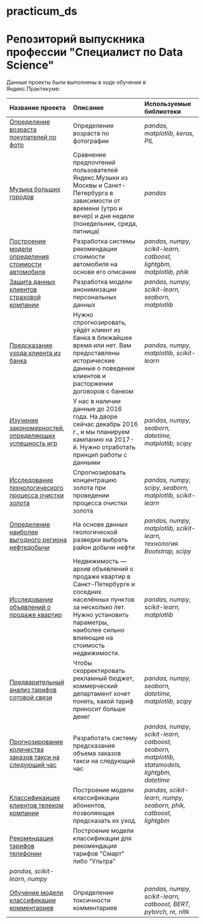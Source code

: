 # practicum_ds
# Репозиторий выпускника профессии "Специалист по Data Science"

Данные проекты были выполнены в ходе обучения в Яндекс.Практикуме:

| Название проекта | Описание | Используемые библиотеки | 
| :---------------------- | :---------------------- | :---------------------- |
| [Определение возраста покупателей по фото](./age_prediction) | Определение возраста по фотографии | *pandas, matplotlib, keras, PIL* |
| [Музыка больших городов](./big_cities_music) | Сравнение предпочтений пользователей Яндекс.Музыки из Москвы и Санкт-Петербурга в зависимости от времени (утро и вечер) и дня недели (понедельник, среда, пятница) | *pandas* |
| [Построение модели определения стоимости автомобиля](./car_cost_prediction) | Разработка системы рекомендации стоимости автомобиля на основе его описания | *pandas, numpy, scikit-learn, catboost, lightgbm, matplotlib, phik* |
| [Защита данных клиентов страховой компании](./clients_data_protection) | Разработка модели анонимизации персональных данных | *pandas, numpy, scikit-learn, seaborn, matplotlib* |
| [Предсказание ухода клиента из банка](./customer_churn) | Нужно спрогнозировать, уйдёт клиент из банка в ближайшее время или нет. Вам предоставлены исторические данные о поведении клиентов и расторжении договоров с банком | *pandas, numpy, matplotlib, scikit-learn* |
| [Изучение закономерностей, определяющих успешность игр](./games_research) | У нас в наличии данные до 2016 года. На дворе сейчас декабрь 2016 г., и мы планируем кампанию на 2017-й. Нужно отработать принцип работы с данными | *pandas, numpy, seaborn, datetime, matplotlib, scipy* |
| [Исследование технологического процесса очистки золота](./gold_enrichment) | Спрогнозировать концентрацию золота при проведении процесса очистки золота | *pandas, numpy, scipy, seaborn,  matplotlib, scikit-learn*|
| [Определение наиболее выгодного региона нефтедобычи](./oil_production_region) | На основе данных геологической разведки выбрать район добычи нефти | *pandas, numpy, matplotlib, scikit-learn, технология Bootstrap, scipy*|
| [Исследование объявлений о продаже квартир](./realty_research) | Недвижимость — архив объявлений о продаже квартир в Санкт-Петербурге и соседних населённых пунктов за несколько лет. Нужно установить параметры, наиболее сильно влияющие на стоимость недвижимости.| *pandas, numpy, scikit-learn, matplotlib* |
| [Предварительный анализ тарифов сотовой связи](./tarrif_research) | Чтобы скорректировать рекламный бюджет, коммерческий департамент хочет понять, какой тариф приносит больше денег | *pandas, numpy, seaborn, datetime, matplotlib, scipy* |
| [Прогнозирование количества заказов такси на следующий час](./taxi_prediction) | Разработать систему предсказания объема заказов такси на следующий час | *pandas, numpy, scikit-learn, catboost, seaborn, matplotlib, statsmodels, lightgbm, datetime*|
| [Классификаиция клиентов телеком компании](./telecom_churn) | Построение модели классификации абонентов, позволяющая предсказать их уход. | *pandas, scikit-learn, numpy, seaborn, phik, catboost, lightgbm* |
| [Рекомендация тарифов телефонии ](./telecom_client_classification) | Построение модели классификации для рекомендация тарифов "Смарт" либо "Ультра"| 
*pandas, scikit-learn, numpy*|
| [Обучение модели классификации комментариев](./toxic_prediction) | Определение токсичности комментариев | *pandas, numpy, scikit-learn, catboost, BERT, pytorch, re, nltk* |
